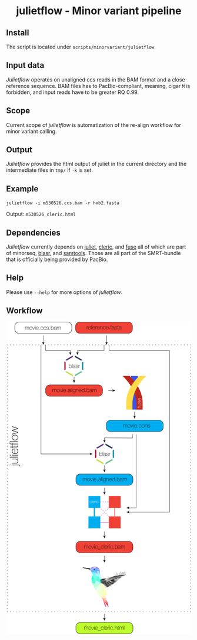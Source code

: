 <h1 align="center">
    julietflow - Minor variant pipeline
</h1>

## Install
The script is located under `scripts/minorvariant/julietflow`.

## Input data
*Julietflow* operates on unaligned ccs reads in the BAM format and a close
reference sequence.
BAM files has to PacBio-compliant, meaning, cigar `M` is forbidden, and input
reads have to be greater RQ 0.99.

## Scope
Current scope of *julietflow* is automatization of the re-align workflow for
minor variant calling.

## Output
*Julietflow* provides the html output of juliet in the current directory and the
intermediate files in `tmp/` if `-k` is set.

## Example
```
julietflow -i m530526.ccs.bam -r hxb2.fasta
```

Output: `m530526_cleric.html`

## Dependencies
*Julietflow* currently depends on [juliet](JULIET.md), [cleric](CLERIC.md), and
[fuse](FUSE.md) all of which are part of minorseq,
[blasr](https://github.com/PacificBiosciences/blasr), and
[samtools](https://github.com/samtools/samtools). Those are all part of the
SMRT-bundle that is officially being provided by PacBio.

## Help
Please use `--help` for more options of *julietflow*.

## Workflow
<p align="center">
  <img src="img/julietflow.png" alt="Julietflow workflow" width="500px"/>
</p>